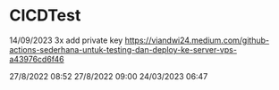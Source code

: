 # CICDTest

14/09/2023 3x add private key
https://viandwi24.medium.com/github-actions-sederhana-untuk-testing-dan-deploy-ke-server-vps-a43976cd6f46

27/8/2022 08:52
27/8/2022 09:00
24/03/2023 06:47
